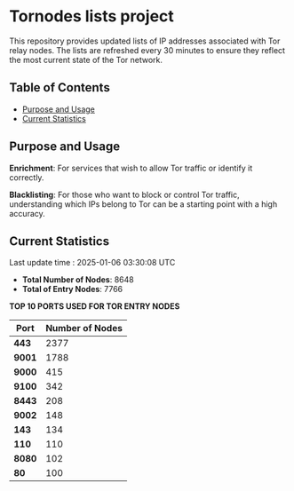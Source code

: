 # Tornodes lists project

This repository provides updated lists of IP addresses associated with Tor relay nodes. The lists are refreshed every 30 minutes to ensure they reflect the most current state of the Tor network.

## Table of Contents

- [Purpose and Usage](#purpose-and-usage)
- [Current Statistics](#current-statistics)


## Purpose and Usage

**Enrichment**: For services that wish to allow Tor traffic or identify it correctly.

**Blacklisting**: For those who want to block or control Tor traffic, understanding which IPs belong to Tor can be a starting point with a high accuracy.

## Current Statistics

Last update time : 2025-01-06 03:30:08 UTC

- **Total Number of Nodes**: 8648
- **Total of Entry Nodes**: 7766

**TOP 10 PORTS USED FOR TOR ENTRY NODES**

| **Port** | **Number of Nodes** |
|------|-----------------|
| **443**   | 2377  |
| **9001**   | 1788  |
| **9000**   | 415  |
| **9100**   | 342  |
| **8443**   | 208  |
| **9002**   | 148  |
| **143**   | 134  |
| **110**   | 110  |
| **8080**   | 102  |
| **80**   | 100  |

